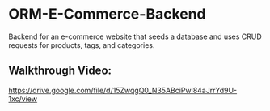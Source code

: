 # ORM-E-Commerce-Backend
Backend for an e-commerce website that seeds a database and uses CRUD requests for products, tags, and categories.


## Walkthrough Video:
https://drive.google.com/file/d/15ZwqgQ0_N35ABciPwl84aJrrYd9U-1xc/view

